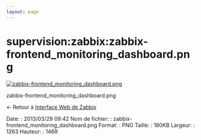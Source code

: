 ```yaml
---
layout: page
---
```


supervision:zabbix:zabbix-frontend\_monitoring\_dashboard.png
=============================================================

[![zabbix-frontend\_monitoring\_dashboard.png](../..//assets/media/supervision/zabbix/zabbix-frontend_monitoring_dashboard.png@cache=&w=601&h=700 "zabbix-frontend_monitoring_dashboard.png")](../..//assets/media/supervision/zabbix/zabbix-frontend_monitoring_dashboard.png@cache= "Afficher le fichier original")

zabbix-frontend\_monitoring\_dashboard.png

← Retour à [Interface Web de
Zabbix](../../../zabbix/zabbix-interface.html "zabbix:zabbix-interface")

Date:
:   2013/03/29 09:42
Nom de fichier:
:   zabbix-frontend\_monitoring\_dashboard.png
Format:
:   PNG
Taille:
:   180KB
Largeur:
:   1263
Hauteur:
:   1469

